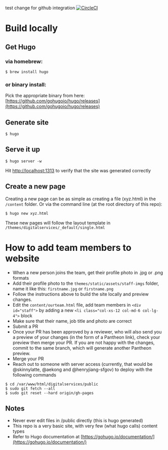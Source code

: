 test change for github integration
[![CircleCI](https://circleci.com/gh/SFDigitalServices/sfdigitalservices.svg?style=svg)](https://circleci.com/gh/SFDigitalServices/sfdigitalservices)

# Build locally
## Get Hugo
### via homebrew:
```
$ brew install hugo
```
### or binary install:
Pick the appropriate binary from here:
[https://github.com/gohugoio/hugo/releases](https://github.com/gohugoio/hugo/releases)

## Generate site

```
$ hugo
```

## Serve it up
```
$ hugo server -w
```
Hit [http://localhost:1313](http://localhost:1313) to verify that the site was generated correctly

## Create a new page
Creating a new page can be as simple as creating a file (xyz.html) in the `/content` folder.  Or via the command line (at the root directory of this repo):

```
$ hugo new xyz.html
```
These new pages will follow the layout template in `/themes/digitalservices/_default/single.html`

# How to add team members to website

* When a new person joins the team, get their profile photo in .jpg or .png formats
* Add their profile photo to the `themes/static/assets/staff-imgs` folder, name it like this: `firstname.jpg` or `firstname.png`
* Follow the instructions above to build the site locally and preview changes.
* Edit the `content/ourteam.html` file, add team members in `<div id="staff">` by adding a new `<li class="col-xs-12 col-md-6 col-lg-4">` block
* Make sure that their name, job title and photo are correct
* Submit a PR 
* Once your PR has been approved by a reviewer, who will also send you a preview of your changes (in the form of a Pantheon link), check your preview then merge your PR. If you are not happy with the changes, commit to the same branch, which will generate another Pantheon preview.
* Merge your PR
* Reach out to someone with server access (currently, that would be @skinnylatte, @aekong and @henryjiang-sfgov) to deploy with the following commands

```
$ cd /var/www/html/digitalservices/public
$ sudo git fetch --all
$ sudo git reset --hard origin/gh-pages
```

## Notes
* Never ever edit files in /public directly (this is hugo generated)
* This repo is a very basic site, with very few (what hugo calls) content types
* Refer to Hugo documentation at [https://gohugo.io/documentation/](https://gohugo.io/documentation/)
